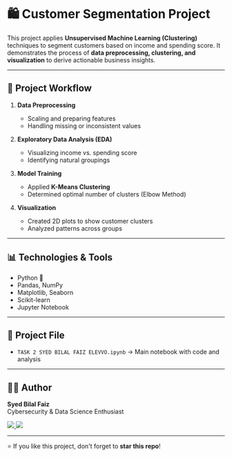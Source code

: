 # 🛍️ Customer Segmentation Project  

This project applies **Unsupervised Machine Learning (Clustering)** techniques to segment customers based on income and spending score. It demonstrates the process of **data preprocessing, clustering, and visualization** to derive actionable business insights.  

---

## 🚀 Project Workflow  

1. **Data Preprocessing**  
   - Scaling and preparing features  
   - Handling missing or inconsistent values  

2. **Exploratory Data Analysis (EDA)**  
   - Visualizing income vs. spending score  
   - Identifying natural groupings  

3. **Model Training**  
   - Applied **K-Means Clustering**  
   - Determined optimal number of clusters (Elbow Method)  

4. **Visualization**  
   - Created 2D plots to show customer clusters  
   - Analyzed patterns across groups  

---

## 📊 Technologies & Tools  

- Python 🐍  
- Pandas, NumPy  
- Matplotlib, Seaborn  
- Scikit-learn  
- Jupyter Notebook  

---

## 📂 Project File  

- `TASK 2 SYED BILAL FAIZ ELEVVO.ipynb` → Main notebook with code and analysis  

---

## 👨‍💻 Author  

**Syed Bilal Faiz**  
Cybersecurity & Data Science Enthusiast  

<p align="left">
  <a href="https://www.linkedin.com/in/syed-bilal-faiz-262324247/?lipi=urn%3Ali%3Apage%3Ad_flagship3_feed%3B8IkYzRdEQfmmYS2hIzYzKg%3D%3D" target="_blank">
    <img src="https://img.shields.io/badge/LinkedIn-0077B5?style=for-the-badge&logo=linkedin&logoColor=white"/>
  </a>  
  <a href="https://github.com/SYEDBILALFAIZ" target="_blank">
    <img src="https://img.shields.io/badge/GitHub-181717?style=for-the-badge&logo=github&logoColor=white"/>
  </a>
</p>  

---

⭐ If you like this project, don't forget to **star this repo**!  

